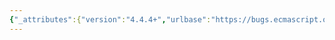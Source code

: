 ```yaml
---
{"_attributes":{"version":"4.4.4+","urlbase":"https://bugs.ecmascript.org/","maintainer":"dherman@mozilla.com"},"bug":{"bug_id":1379,"creation_ts":"2013-03-21 16:41:00 -0700","short_desc":"15.11.1.1 + 15.11.7.1.1: \"F\" not defined","delta_ts":"2013-05-14 18:13:07 -0700","product":"Draft for 6th Edition","component":"editorial issue","version":"Rev 14: March 8, 2013 Draft","rep_platform":"All","op_sys":"All","bug_status":"RESOLVED","resolution":"FIXED","priority":"Normal","bug_severity":"normal","everconfirmed":true,"reporter":{"uid":"jmdyck","name":"Michael Dyck"},"assigned_to":{"uid":"allen","name":"Allen Wirfs-Brock"},"long_desc":[{"commentid":3532,"comment_count":0,"who":{"uid":"jmdyck","name":"Michael Dyck"},"bug_when":"2013-03-21 16:41:05 -0700","thetext":"In 15.11.1.1 \"Error (message)\",\nstep 3.a says:\n    Let O be the result of calling OrdinaryCreateFromConstructor(\n       F, \"%ErrorPrototype%\", ( [[ErrorData]]) ).\nbut 'F' is not defined.\n\nChange it to 'func'?"},{"commentid":3533,"comment_count":1,"who":{"uid":"jmdyck","name":"Michael Dyck"},"bug_when":"2013-03-21 16:43:24 -0700","thetext":"Similarly for 15.11.7.1.1 \"NativeError (message)\" step 3.a."},{"commentid":3580,"comment_count":2,"who":{"uid":"allen","name":"Allen Wirfs-Brock"},"bug_when":"2013-04-04 18:04:53 -0700","thetext":"fixed in rev 15 editor's draft"},{"commentid":3876,"comment_count":3,"who":{"uid":"allen","name":"Allen Wirfs-Brock"},"bug_when":"2013-05-14 18:13:07 -0700","thetext":"resolved in rev 15, May 14, 2013 draft"}]}}
---
```

